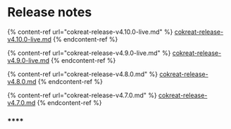 # Release notes

{% content-ref url="cokreat-release-v4.10.0-live.md" %}
[cokreat-release-v4.10.0-live.md](cokreat-release-v4.10.0-live.md)
{% endcontent-ref %}

{% content-ref url="cokreat-release-v4.9.0-live.md" %}
[cokreat-release-v4.9.0-live.md](cokreat-release-v4.9.0-live.md)
{% endcontent-ref %}

{% content-ref url="cokreat-release-v4.8.0.md" %}
[cokreat-release-v4.8.0.md](cokreat-release-v4.8.0.md)
{% endcontent-ref %}

{% content-ref url="cokreat-release-v4.7.0.md" %}
[cokreat-release-v4.7.0.md](cokreat-release-v4.7.0.md)
{% endcontent-ref %}

### ****
